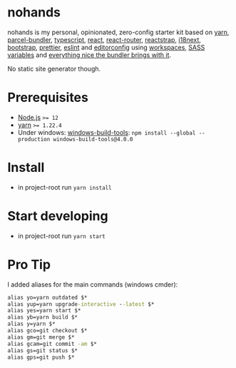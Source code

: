 # nohands

nohands is my personal, opinionated, zero-config starter kit based on [yarn](https://yarnpkg.com/), [parcel-bundler](https://parceljs.org/), [typescript](https://www.typescriptlang.org/), [react](https://reactjs.org/), [react-router](https://reactrouter.com/web/guides/quick-start), [reactstrap](https://reactstrap.github.io/), [i18next](https://www.i18next.com/), [bootstrap](https://getbootstrap.com/docs/4.5/getting-started/introduction/), [prettier](https://prettier.io/), [eslint](https://eslint.org/) and [editorconfig](https://editorconfig.org/) using [workspaces](https://classic.yarnpkg.com/en/docs/workspaces/), [SASS variables](https://sass-lang.com/documentation/variables) and [everything nice the bundler brings with it](https://v2.parceljs.org/features/api-proxy/).

No static site generator though.

Prerequisites
=============
* [Node.js](https://nodejs.org/) `>= 12`
* [yarn](https://yarnpkg.com/) `>= 1.22.4`
* Under windows: [windows-build-tools](https://www.npmjs.com/package/windows-build-tools): `npm install --global --production windows-build-tools@4.0.0`

Install
=======
* in project-root run `yarn install`

Start developing
================
* in project-root run `yarn start`

Pro Tip
=======
I added aliases for the main commands (windows cmder):

```cmd
alias yo=yarn outdated $*
alias yup=yarn upgrade-interactive --latest $*
alias yes=yarn start $*
alias yb=yarn build $*
alias y=yarn $*
alias gco=git checkout $*
alias gm=git merge $*
alias gcam=git commit -am $*
alias gs=git status $*
alias gps=git push $*
```
